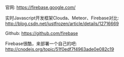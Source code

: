 官网: https://firebase.google.com/

实时Javascript开发框架Clouda、Meteor、Firebase对比: http://blog.csdn.net/justfrozen/article/details/12716669

Github: https://github.com/firebase

Firebase很酷，来部署一个自己的吧: http://cnodejs.org/topic/51f0edf7f4963ade0e082c19